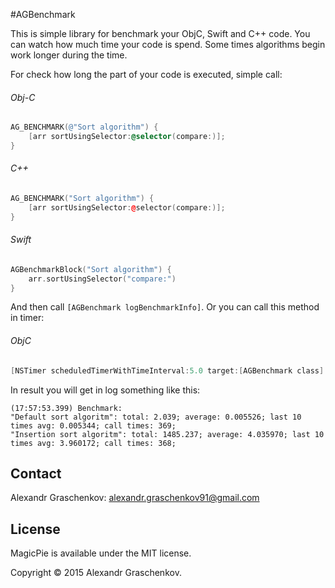 #AGBenchmark

This is simple library for benchmark your ObjC, Swift and C++ code. You can watch how much time your code is spend. Some times algorithms begin work longer during the time.

For check how long the part of your code is executed, simple call:

###### Obj-C
```objective-c
AG_BENCHMARK(@"Sort algorithm") {
	[arr sortUsingSelector:@selector(compare:)];
}
```

###### C++
```c++
AG_BENCHMARK("Sort algorithm") {
	[arr sortUsingSelector:@selector(compare:)];
}
```

###### Swift
```swift
AGBenchmarkBlock("Sort algorithm") {
	arr.sortUsingSelector("compare:")
}
```

And then call `[AGBenchmark logBenchmarkInfo]`. Or you can call this method in timer:

###### ObjC
```objective-c
[NSTimer scheduledTimerWithTimeInterval:5.0 target:[AGBenchmark class] selector:@selector(logBenchmarkInfo) userInfo:nil repeats:YES];
```

In result you will get in log something like this:

```
(17:57:53.399) Benchmark:
"Default sort algoritm": total: 2.039; average: 0.005526; last 10 times avg: 0.005344; call times: 369;
"Insertion sort algoritm": total: 1485.237; average: 4.035970; last 10 times avg: 3.960172; call times: 368;
```

## Contact

Alexandr Graschenkov: alexandr.graschenkov91@gmail.com

## License

MagicPie is available under the MIT license.

Copyright © 2015 Alexandr Graschenkov.